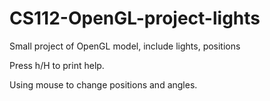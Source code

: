 # CS112-OpenGL-project-lights
Small project of OpenGL model, include lights, positions

Press h/H to print help.

Using mouse to change positions and angles.
